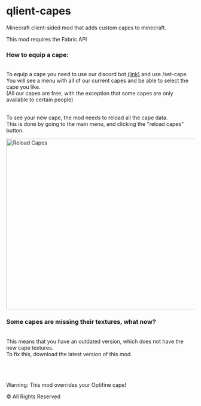 # qlient-capes

Minecraft client-sided mod that adds custom capes to minecraft.

This mod requires the Fabric API


<h3>How to equip a cape:</h3><br>
To equip a cape you need to use our discord bot <a href=https://bot.qlient.net>(link)</a> and use /set-cape.<br>
You will see a menu with all of our current capes and be able to select the cape you like.<br>
(All our capes are free, with the exception that some capes are only available to certain people)<br><br>

To see your new cape, the mod needs to reload all the cape data.<br>
This is done by going to the main menu, and clicking the "reload capes" button.

<img src="https://qlient.net/assets/qlientcapes/images/reload capes.png" alt="Reload Capes" width="799" height="455">

<h3>Some capes are missing their textures, what now?</h3><br>
This means that you have an outdated version, which does not have the new cape textures.<br>
To fix this, download the latest version of this mod.<br><br><br><br>

Warning: This mod overrides your Optifine cape!

© All Rights Reserved
